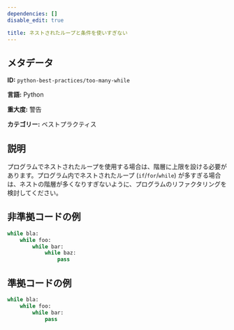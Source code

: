 ```yaml
---
dependencies: []
disable_edit: true

title: ネストされたループと条件を使いすぎない
---
```

## メタデータ
**ID:** `python-best-practices/too-many-while`

**言語:** Python

**重大度:** 警告

**カテゴリー:** ベストプラクティス

## 説明
プログラムでネストされたループを使用する場合は、階層に上限を設ける必要があります。プログラム内でネストされたループ (`if`/`for`/`while`) が多すぎる場合は、ネストの階層が多くなりすぎないように、プログラムのリファクタリングを検討してください。

## 非準拠コードの例
```python
while bla:
    while foo:
        while bar:
            while baz:
                pass

```

## 準拠コードの例
```python
while bla:
    while foo:
        while bar:
            pass

```
